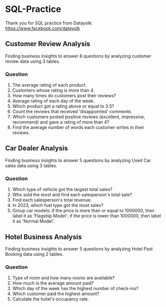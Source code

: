 # SQL-Practice

Thank you for SQL practice from Datayolk: https://www.facebook.com/datayolk

## Customer Review Analysis
Finding business insights to answer 8 questions by analyzing customer review data using 3 tables.

### Question
  1. The average rating of each product.
  2. Customers whose rating is more than 4.
  3. How many times do customers post their reviews?
  4. Average rating of each day of the week.
  5. Which product got a rating above or equal to 3.5?
  6. Count the reviews that received 'disappointed' comments.
  7. Which customers posted positive reviews (excellent, impressive, recommend) and gave a rating of more than 4?
  8. Find the average number of words each customer writes in their reviews.

## Car Dealer Analysis
Finding business insights to answer 5 questions by analyzing Used Car sales data using 3 tables.

### Question
  1. Which type of vehicle got the largest total sales?
  2. Who sold the most and find each salesperson's total sale?
  3. Find each salesperson's total revenue.
  4. In 2023, which fuel type got the most sales?
  5. Group car models: if the price is more than or equal to 1000000, then label it as 'Flagship Model'; if the price is lower than 1000000, then label it as 'Normal Model'.

## Hotel Business Analysis
Finding business insights to answer 5 questions by analyzing Hotel Past Booking data using 2 tables.

### Question
  1. Type of room and how many rooms are available?
  2. How much is the average amount paid?
  3. Which day of the week has the highest number of check-ins?
  4. Which customer paid the highest amount?
  5. Calculate the hotel's occupancy rate.








